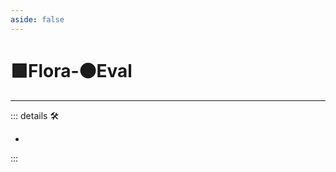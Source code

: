```yaml
---
aside: false
---
```

# 🟩<ekos>Flora</ekos>-🟠<motor>Eval</motor>

---

<!-- =================================================== -->
<!-- =================================================== -->
<!-- =================================================== -->
<!-- =================================================== -->
<!-- =================================================== -->
::: details 🛠

-

:::
